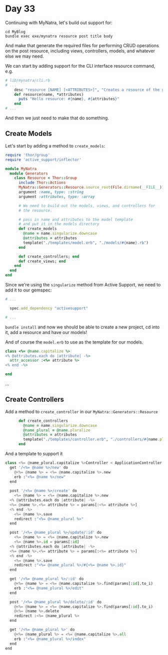 # Day 33  
  
Continuing with MyNatra, let's build out support for:

```
cd MyBlog
bundle exec exe/mynatra resource post title body
```

And make that generate the required files for performing CRUD operations on the post resource, including views, controllers, models, and whatever else we may need.  
  
We can start by adding support for the CLI interface resource command, e.g.
```ruby
# lib/mynatra/cli.rb
# ...
    desc "resource [NAME] [<ATTRIBUTES>]", "Creates a resource of the given name with optional attributes"
    def resource(name, *attributes)
      puts "Hello resource: #{name}, #{attributes}"
    end
# ...
```

And then we just need to make that do something. 

## Create Models

Let's start by adding a method to `create_models`:

```ruby
require 'thor/group'
require 'active_support/inflector'

module MyNatra
  module Generators
    class Resource < Thor::Group
      include Thor::Actions
      MyNatra::Generators::Resource.source_root(File.dirname(__FILE__))
      argument :name, type: :string
      argument :attributes, type: :array

      # We need to build out the models, views, and controllers for
      # the resource.

      # pass in name and attributes to the model template
      # and put it in the models directory
      def create_models
        @name = name.singularize.downcase
        @attributes = attributes
        template("./templates/model.erb", "./models/#{name}.rb")
      end

      def create_controllers; end
      def create_views; end
    end
  end
end

```

Since we're using the `singularize` method from Active Support, we need to add it to our gemspec:

```rb
# ...

  spec.add_dependency "activesupport"

# ...

```

`bundle install` and now we should be able to create a new project, cd into it, add a resource and have our models!  

And of course the `model.erb` to use as the template for our models.

```ruby
class <%= @name.capitalize %>
<% @attributes.each do |attribute| -%>
  attr_accessor :<%= attribute %>
<% end -%>

end

```
  
...  

## Create Controllers

Add a method to `create_controller` in our `MyNatra::Generators::Resource`
```ruby
      def create_controllers
        @name = name.singularize.downcase
        @name_plural = @name.pluralize
        @attributes = attributes
        template("./templates/controller.erb", "./controllers/#{name.pluralize}_controller.rb")
      end
```

And a template to support it
```python
class <%= @name_plural.capitalize %>Controller < ApplicationController
  get '/<%= @name %>/new' do
    @<%= @name %> = <%= @name.capitalize %>.new
    erb :"<%= @name %>/new"
  end
   
  post '/<%= @name %>/create' do
    <%= @name %> = <%= @name.capitalize %>.new 
  <% @attributes.each do |attribute| -%>
  <%= @name %>.<%= attribute %> = params[:<%= attribute %>]
  <% end -%> 
    <%= @name %>.save
    redirect :"<%= @name_plural %>"
  end

  post '/<%= @name_plural %>/update/:id' do
    <%= @name %> = <%= @name.capitalize %>.new 
    <%= @name %>.id = params[:id]
  <% @attributes.each do |attribute| -%>
  <%= @name %>.<%= attribute %> = params[:<%= attribute %>]
  <% end -%> 
    <%= @name %>.save
    redirect :"<%= @name_plural %>/#{<%= @name %>.id}"
  end

  get '/<%= @name_plural %>/:id' do
    @<%= @name %> = <%= @name.capitalize %>.find(params[:id].to_i)
    erb :"<%= @name_plural %>/edit"
  end

  post '/<%= @name_plural %>/delete/:id' do
    @<%= @name %> = <%= @name.capitalize %>.find(params[:id].to_i)
    @<%= @name %>.delete
    redirect :<%= @name_plural %>
  end

  get '/<%= @name_plural %>' do
    @<%= @name_plural %> = <%= @name.capitalize %>.all
    erb :"<%= @name_plural %>/index"
  end
end

```